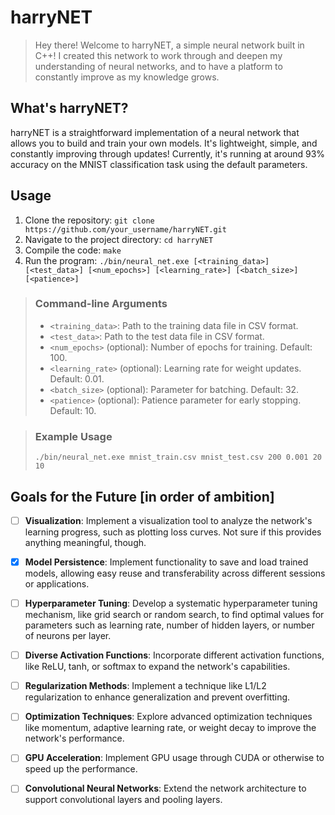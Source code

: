 # harryNET

> Hey there! Welcome to harryNET, a simple neural network built in C++! I created this network to work through and deepen my understanding of neural networks, and to have a platform to constantly improve as my knowledge grows.

## What's harryNET?

harryNET is a straightforward implementation of a neural network that allows you to build and train your own models. It's lightweight, simple, and constantly improving through updates! Currently, it's running at around 93% accuracy on the MNIST classification task using the default parameters.

## Usage

1. Clone the repository: `git clone https://github.com/your_username/harryNET.git`
2. Navigate to the project directory: `cd harryNET`
3. Compile the code: `make`
4. Run the program: `./bin/neural_net.exe [<training_data>] [<test_data>] [<num_epochs>] [<learning_rate>] [<batch_size>] [<patience>]`

> ### Command-line Arguments
> 
> - `<training_data>`: Path to the training data file in CSV format.
> - `<test_data>`: Path to the test data file in CSV format.
> - `<num_epochs>` (optional): Number of epochs for training. Default: 100.
> - `<learning_rate>` (optional): Learning rate for weight updates. Default: 0.01.
> - `<batch_size>` (optional): Parameter for batching. Default: 32.
> - `<patience>` (optional): Patience parameter for early stopping. Default: 10.

> ### Example Usage
> 
> ```
> ./bin/neural_net.exe mnist_train.csv mnist_test.csv 200 0.001 20 10
> ```

## Goals for the Future [in order of ambition]
- [ ] **Visualization**: Implement a visualization tool to analyze the network's learning progress, such as plotting loss curves. Not sure if this provides anything meaningful, though.
- [x] **Model Persistence**: Implement functionality to save and load trained models, allowing easy reuse and transferability across different sessions or applications.
- [ ] **Hyperparameter Tuning**: Develop a systematic hyperparameter tuning mechanism, like grid search or random search, to find optimal values for parameters such as learning rate, number of hidden layers, or number of neurons per layer.
- [ ] **Diverse Activation Functions**: Incorporate different activation functions, like  ReLU, tanh, or softmax to expand the network's capabilities.
- [ ] **Regularization Methods**: Implement a technique like L1/L2 regularization to enhance generalization and prevent overfitting.
- [ ] **Optimization Techniques**: Explore advanced optimization techniques like momentum, adaptive learning rate, or weight decay to improve the network's performance.
- [ ] **GPU Acceleration**: Implement GPU usage through CUDA or otherwise to speed up the performance.
- [ ] **Convolutional Neural Networks**: Extend the network architecture to support convolutional layers and pooling layers.

